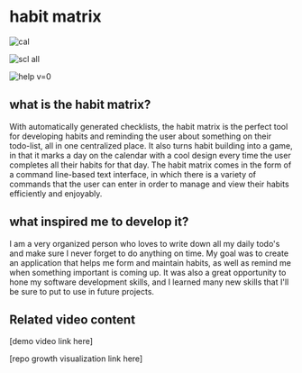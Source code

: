 # habit matrix

![cal](https://user-images.githubusercontent.com/64663183/187569416-41d00e90-da3d-4e10-a0e8-ba7ff803139a.jpg)

![scl all](https://user-images.githubusercontent.com/64663183/187570307-92ba1e5e-c21e-42ec-9df8-7a055b5113cb.jpg)

![help v=0](https://user-images.githubusercontent.com/64663183/187570357-dffc449f-ef0a-4e10-8349-534227ec3357.jpg)

## what is the habit matrix?

With automatically generated checklists, the habit matrix is the perfect tool for developing habits and reminding the user about something on their todo-list, all in one centralized place. It also turns habit building into a game, in that it marks a day on the calendar with a cool design every time the user completes all their habits for that day. The habit matrix comes in the form of a command line-based text interface, in which there is a variety of commands that the user can enter in order to manage and view their habits efficiently and enjoyably.

## what inspired me to develop it?

I am a very organized person who loves to write down all my daily todo's and make sure I never forget to do anything on time. My goal was to create an application that helps me form and maintain habits, as well as remind me when something important is coming up. It was also a great opportunity to hone my software development skills, and I learned many new skills that I'll be sure to put to use in future projects.

## Related video content

[demo video link here]

[repo growth visualization link here]
